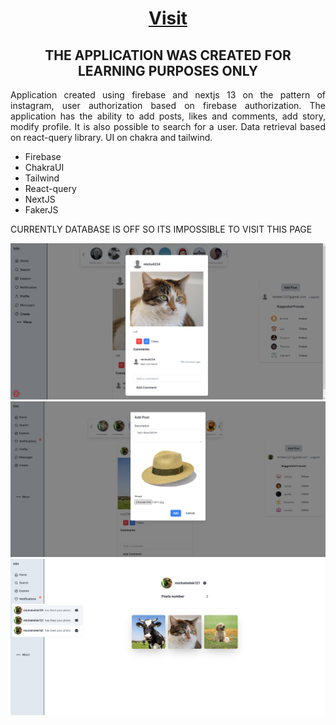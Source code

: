 <h1 align="center"><a target="_blank" href="https://instagram-omega-nine.vercel.app"><u>Visit</u></a></h1>
<h2 align="center">THE APPLICATION WAS CREATED FOR LEARNING PURPOSES ONLY</h1>
<p align="justify">Application created using firebase and nextjs 13 on the pattern of instagram, user authorization based on firebase authorization. The application has the ability to add posts, likes and comments, add story, modify profile. It is also possible to search for a user. Data retrieval based on react-query library. UI on chakra and tailwind.</p>

<ul>
  <li>Firebase</li>
  <li>ChakraUI</li>
  <li>Tailwind</li>
  <li>React-query</li>
  <li>NextJS</li>
  <li>FakerJS</li>
</ul>

<span align="center">CURRENTLY DATABASE IS OFF SO ITS IMPOSSIBLE TO VISIT THIS PAGE</span>

<img src="https://github.com/michalmilek/instagram/blob/main/previewPhotos/img1.png" />
<img src="https://github.com/michalmilek/instagram/blob/main/previewPhotos/img2.png" />
<img src="https://github.com/michalmilek/instagram/blob/main/previewPhotos/img3.png" />
